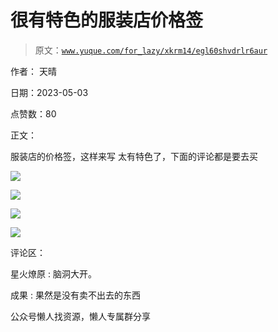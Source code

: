 # 很有特色的服装店价格签

> 原文：[`www.yuque.com/for_lazy/xkrm14/egl60shvdrlr6aur`](https://www.yuque.com/for_lazy/xkrm14/egl60shvdrlr6aur)

作者： 天晴

日期：2023-05-03

点赞数：80

正文：

服装店的价格签，这样来写 太有特色了，下面的评论都是要去买

![](img/3b0ac3c55aa1c667aac25de0ee03fb93.png)

![](img/bea7ac385905df8a68f7a45a49eae348.png)

![](img/1adb9be2f927de9bb1052905956c991f.png)

![](img/dd252e4b9c2c20438f09c11d285f8946.png)

评论区：

星火燎原 : 脑洞大开。

成果 : 果然是没有卖不出去的东西

公众号懒人找资源，懒人专属群分享

